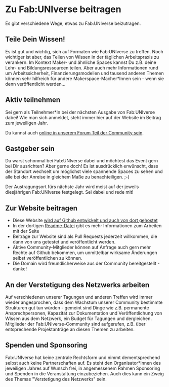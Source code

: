 # Zu Fab:UNIverse beitragen

Es gibt verschiedene Wege, etwas zu Fab:UNIverse beizutragen.

## Teile Dein Wissen! 

Es ist gut und wichtig, sich auf Formaten wie Fab:UNIverse zu treffen. Noch wichtiger ist aber, das Teilen von Wissen in der täglichen Arbeitspraxis zu verankern. Im Kontext Maker- und ähnliche Spaces kannst Du z.B. deine Lehr- und Bildungsressourcen teilen. Aber auch mehr Informationen rund um Arbeitssicherheit, Finanzierungsmodellen und tausend anderen Themen können sehr hilfreich für andere Makerspace-Macher\*Innen sein - wenn sie denn veröffentlicht werden... 

## Aktiv teilnehmen

Sei gern als Teilnehmer\*In bei der nächsten Ausgabe von Fab:UNIverse dabei! Wie man sich anmeldet, steht immer hier auf der Website im Beitrag zum jeweiligen Jahr. 

Du kannst auch [online in unserem Forum Teil der Community sein](https://discourse.fab-universe.de/login).

## Gastgeber sein

Du warst schonmal bei Fab:UNIverse dabei und möchtest das Event gern bei Dir ausrichten? Aber gerne doch! Es ist ausdrücklich erwünscht, dass der Standort wechselt um möglichst viele spannende Spaces zu sehen und alle bei der Anreise in gleichem Maße zu benachteiligen. ;-) 

Der Austragungsort fürs nächste Jahr wird meist auf der jeweils diesjährigen Fab:UNIverse festgelegt. Sei dabei und rede mit! 

## Zur Website beitragen

- Diese Website [wird auf Github entwickelt und auch von dort gehostet](https://github.com/fabuniverse/website)
- In der dortigen [Readme-Datei](https://github.com/fabuniverse/website/blob/main/README.md) gibt es mehr Informationen zum Arbeiten mit der Seite
- Beiträge zur Website sind als Pull Requests jederzeit willkommen, die dann von uns getestet und veröffentlicht werden. 
- Aktive Community-Mitglieder können auf Anfrage auch gern mehr Rechte auf Github bekommen, um unmittelbar wirksame Änderungen selbst veröffentlichen zu können.
- Die Domain wird freundlicherweise aus der Community bereitgestellt - danke!

## An der Verstetigung des Netzwerks arbeiten

Auf verschiedenen unserer Tagungen und anderen Treffen wird immer wieder angesprochen, dass dem Wachstum unserer Community bestimmte Strukturen gut tun würden - gemeint sind Dinge wie z.B. permanente Ansprechpersonen, Kapazität zur Dokumentation und Veröffentlichung von Wissen aus dem Netzwerk, ein Budget für Tagungen und dergleichen. Mitglieder der Fab:UNIverse-Community sind aufgerufen, z.B. über entsprechende Projektanträge an diesen Themen zu arbeiten. 

## Spenden und Sponsoring

Fab:UNIverse hat keine zentrale Rechtsform und nimmt dementsprechend selbst auch keine Partnerschaften auf. Es steht den Organisator\*Innen des jeweiligen Jahres auf Wunsch frei, in angemessenem Rahmen Sponsoring und Spenden in die Veranstaltung einzubeziehen. Auch dies kann ein Zweig des Themas "Verstetigung des Netzwerks" sein.